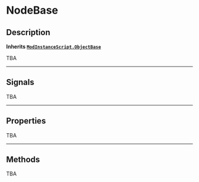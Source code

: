 # NodeBase

## Description

**Inherits [`ModInstanceScript.ObjectBase`](object-base)**

TBA

***

## Signals

TBA

***

## Properties

TBA

***

## Methods

TBA
